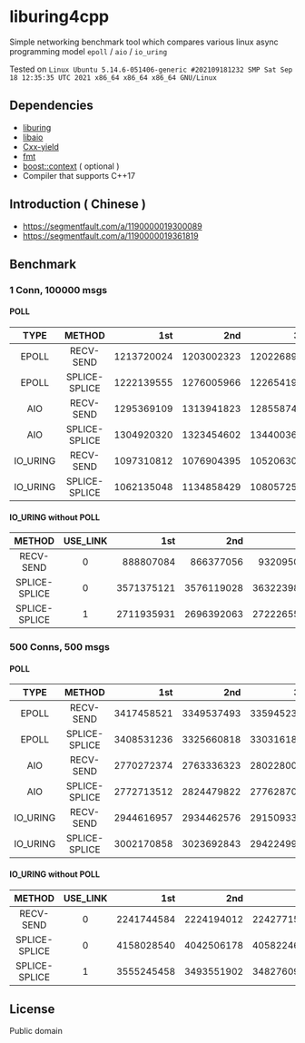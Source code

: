 # liburing4cpp

Simple networking benchmark tool which compares various linux async programming model `epoll` / `aio` / `io_uring`

Tested on `Linux Ubuntu 5.14.6-051406-generic #202109181232 SMP Sat Sep 18 12:35:35 UTC 2021 x86_64 x86_64 x86_64 GNU/Linux`

## Dependencies

* [liburing](http://git.kernel.dk/liburing)
* [libaio](http://git.infradead.org/users/hch/libaio.git)
* [Cxx-yield](https://github.com/CarterLi/Cxx-yield/)
* [fmt](https://github.com/fmtlib/fmt)
* [boost::context](https://boost.org) ( optional )
* Compiler that supports C++17

## Introduction ( Chinese )

* https://segmentfault.com/a/1190000019300089
* https://segmentfault.com/a/1190000019361819

## Benchmark

### 1 Conn, 100000 msgs

#### POLL

TYPE       | METHOD        |        1st |        2nd |        3rd |        mid | syscalls
:-:        | :-:           |         -: |         -: |         -: |         -: |       -:
EPOLL      | RECV-SEND     | 1213720024 | 1203002323 | 1202268956 | 1203002323 |   800007
EPOLL      | SPLICE-SPLICE | 1222139555 | 1276005966 | 1226541992 | 1226541992 |   800007
AIO        | RECV-SEND     | 1295369109 | 1313941823 | 1285587449 | 1285587449 |   800003
AIO        | SPLICE-SPLICE | 1304920320 | 1323454602 | 1344003697 | 1323454602 |   800003
IO_URING   | RECV-SEND     | 1097310812 | 1076904395 | 1052063003 | 1076904395 |   200003
IO_URING   | SPLICE-SPLICE | 1062135048 | 1134858429 | 1080572551 | 1080572551 |   200003

#### IO_URING without POLL

METHOD        | USE_LINK |        1st |        2nd |        3rd |        mid | syscalls
:-:           | :-:      |         -: |         -: |         -: |         -: |       -:
RECV-SEND     | 0        |  888807084 |  866377056 |  932095066 |  888807084 |   200003
SPLICE-SPLICE | 0        | 3571375121 | 3576119028 | 3632239887 | 3576119028 |   294766
SPLICE-SPLICE | 1        | 2711935931 | 2696392063 | 2722265501 | 2722265501 |   218582

### 500 Conns, 500 msgs

#### POLL

TYPE       | METHOD        |        1st |        2nd |        3rd |        mid | syscalls
:-:        | :-:           |         -: |         -: |         -: |         -: |      -:
EPOLL      | RECV-SEND     | 3417458521 | 3349537493 | 3359452396 | 3359452396 |  1004502
EPOLL      | SPLICE-SPLICE | 3408531236 | 3325660818 | 3303161806 | 3325660818 |  1004502
AIO        | RECV-SEND     | 2770272374 | 2763336323 | 2802280021 | 2770272374 |     5001
AIO        | SPLICE-SPLICE | 2772713512 | 2824479822 | 2776287044 | 2772713512 |     5001
IO_URING   | RECV-SEND     | 2944616957 | 2934462576 | 2915093399 | 2934462576 |     1502
IO_URING   | SPLICE-SPLICE | 3002170858 | 3023692843 | 2942249975 | 3023692843 |     1502

#### IO_URING without POLL

METHOD        | USE_LINK |        1st |        2nd |        3rd |        mid | syscalls
:-:           | :-:      |         -: |         -: |         -: |         -: |       -:
RECV-SEND     | 0        | 2241744584 | 2224194012 | 2242771549 | 2241744584 |     1502
SPLICE-SPLICE | 0        | 4158028540 | 4042506178 | 4058224613 | 4058224613 |     1502
SPLICE-SPLICE | 1        | 3555245458 | 3493551902 | 3482760968 | 3482760968 |     1004

## License

Public domain
